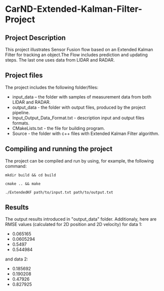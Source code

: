 # CarND-Extended-Kalman-Filter-Project
## Project Description
This project illustrates Sensor Fusion flow based on an Extended Kalman Filter for tracking an object.The Flow includes prediction and updating steps. The last one uses data from LIDAR and RADAR.

## Project files
The project includes the following folder/files:
- input_data – the folder with samples of measurement data from both LIDAR and RADAR.
- output_data - the folder with output files, produced by the project pipeline.
- Input_Output_Data_Format.txt - description input and output files formats.
- CMakeLists.txt - the file for building program.
- Source - the folder with c++ files with Extended Kalman Filter algorithm.

## Compiling and running the project
The project can be compiled and run by using, for example, the following command:

`mkdir build && cd build`

`cmake .. && make`

`./ExtendedKF path/to/input.txt path/to/output.txt`

## Results
The output results introduced in "output_data" folder. Additionaly, here are RMSE values (calculated for 2D position and 2D velocity) for data 1:
- 0.065165
- 0.0605294
- 0.5497
- 0.544984

and data 2:
- 0.185692
- 0.190208
- 0.47926
- 0.827925
